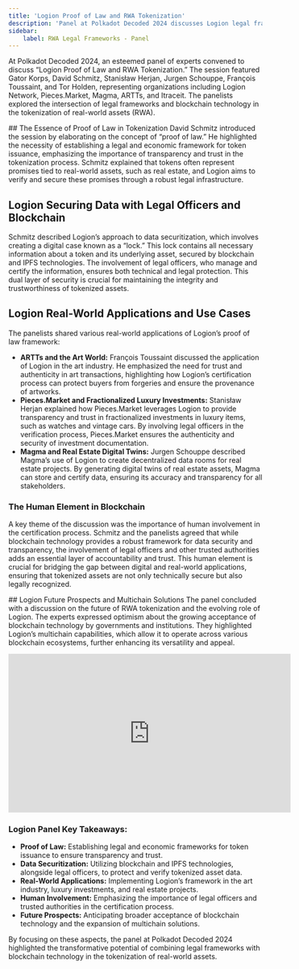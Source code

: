 ```yaml
---
title: 'Logion Proof of Law and RWA Tokenization'
description: 'Panel at Polkadot Decoded 2024 discusses Logion legal frameworks and blockchain for real-world asset tokenization.'
sidebar:
    label: RWA Legal Frameworks - Panel
---
```

At Polkadot Decoded 2024, an esteemed panel of experts convened to discuss “Logion Proof of Law and RWA Tokenization.” The session featured Gator Korps, David Schmitz, Stanisław Herjan, Jurgen Schouppe, François Toussaint, and Tor Holden, representing organizations including Logion Network, Pieces.Market, Magma, ARTTs, and Itraceit. The panelists explored the intersection of legal frameworks and blockchain technology in the tokenization of real-world assets (RWA).

## The Essence of Proof of Law in Tokenization
David Schmitz introduced the session by elaborating on the concept of “proof of law.” He highlighted the necessity of establishing a legal and economic framework for token issuance, emphasizing the importance of transparency and trust in the tokenization process. Schmitz explained that tokens often represent promises tied to real-world assets, such as real estate, and Logion aims to verify and secure these promises through a robust legal infrastructure.

## Logion Securing Data with Legal Officers and Blockchain
Schmitz described Logion’s approach to data securitization, which involves creating a digital case known as a “lock.” This lock contains all necessary information about a token and its underlying asset, secured by blockchain and IPFS technologies. The involvement of legal officers, who manage and certify the information, ensures both technical and legal protection. This dual layer of security is crucial for maintaining the integrity and trustworthiness of tokenized assets.

## Logion Real-World Applications and Use Cases
The panelists shared various real-world applications of Logion’s proof of law framework:
- **ARTTs and the Art World:** François Toussaint discussed the application of Logion in the art industry. He emphasized the need for trust and authenticity in art transactions, highlighting how Logion’s certification process can protect buyers from forgeries and ensure the provenance of artworks.
- **Pieces.Market and Fractionalized Luxury Investments:** Stanisław Herjan explained how Pieces.Market leverages Logion to provide transparency and trust in fractionalized investments in luxury items, such as watches and vintage cars. By involving legal officers in the verification process, Pieces.Market ensures the authenticity and security of investment documentation.
- **Magma and Real Estate Digital Twins:** Jurgen Schouppe described Magma’s use of Logion to create decentralized data rooms for real estate projects. By generating digital twins of real estate assets, Magma can store and certify data, ensuring its accuracy and transparency for all stakeholders.

### The Human Element in Blockchain
A key theme of the discussion was the importance of human involvement in the certification process. Schmitz and the panelists agreed that while blockchain technology provides a robust framework for data security and transparency, the involvement of legal officers and other trusted authorities adds an essential layer of accountability and trust. This human element is crucial for bridging the gap between digital and real-world applications, ensuring that tokenized assets are not only technically secure but also legally recognized.

## Logion Future Prospects and Multichain Solutions
The panel concluded with a discussion on the future of RWA tokenization and the evolving role of Logion. The experts expressed optimism about the growing acceptance of blockchain technology by governments and institutions. They highlighted Logion’s multichain capabilities, which allow it to operate across various blockchain ecosystems, further enhancing its versatility and appeal.

<iframe allowfullscreen="allowfullscreen" frameborder="0" height="315" src="https://www.youtube.com/embed/itllx10TP0s?si=HkHnkYr8KUGQw0zt" title="YouTube video player" width="560"></iframe>

### Logion Panel Key Takeaways:
- **Proof of Law:** Establishing legal and economic frameworks for token issuance to ensure transparency and trust.
- **Data Securitization:** Utilizing blockchain and IPFS technologies, alongside legal officers, to protect and verify tokenized asset data.
- **Real-World Applications:** Implementing Logion’s framework in the art industry, luxury investments, and real estate projects.
- **Human Involvement:** Emphasizing the importance of legal officers and trusted authorities in the certification process.
- **Future Prospects:** Anticipating broader acceptance of blockchain technology and the expansion of multichain solutions.

By focusing on these aspects, the panel at Polkadot Decoded 2024 highlighted the transformative potential of combining legal frameworks with blockchain technology in the tokenization of real-world assets.
